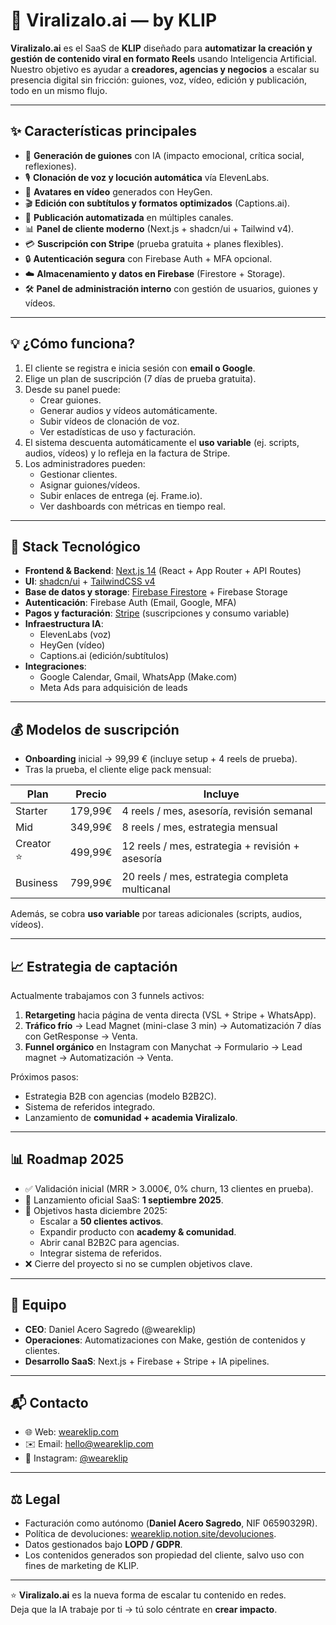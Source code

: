 # 🚀 Viralizalo.ai — by KLIP

**Viralizalo.ai** es el SaaS de **KLIP** diseñado para **automatizar la creación y gestión de contenido viral en formato Reels** usando Inteligencia Artificial.  
Nuestro objetivo es ayudar a **creadores, agencias y negocios** a escalar su presencia digital sin fricción: guiones, voz, vídeo, edición y publicación, todo en un mismo flujo.

---

## ✨ Características principales

- 📝 **Generación de guiones** con IA (impacto emocional, crítica social, reflexiones).  
- 🎙️ **Clonación de voz y locución automática** vía ElevenLabs.  
- 🎥 **Avatares en vídeo** generados con HeyGen.  
- 🎬 **Edición con subtítulos y formatos optimizados** (Captions.ai).  
- 📲 **Publicación automatizada** en múltiples canales.  
- 📊 **Panel de cliente moderno** (Next.js + shadcn/ui + Tailwind v4).  
- 💳 **Suscripción con Stripe** (prueba gratuita + planes flexibles).  
- 🔒 **Autenticación segura** con Firebase Auth + MFA opcional.  
- ☁️ **Almacenamiento y datos en Firebase** (Firestore + Storage).  
- 🛠️ **Panel de administración interno** con gestión de usuarios, guiones y vídeos.

---

## 💡 ¿Cómo funciona?

1. El cliente se registra e inicia sesión con **email o Google**.  
2. Elige un plan de suscripción (7 días de prueba gratuita).  
3. Desde su panel puede:
   - Crear guiones.
   - Generar audios y vídeos automáticamente.
   - Subir vídeos de clonación de voz.
   - Ver estadísticas de uso y facturación.
4. El sistema descuenta automáticamente el **uso variable** (ej. scripts, audios, vídeos) y lo refleja en la factura de Stripe.  
5. Los administradores pueden:
   - Gestionar clientes.
   - Asignar guiones/vídeos.
   - Subir enlaces de entrega (ej. Frame.io).
   - Ver dashboards con métricas en tiempo real.

---

## 🧩 Stack Tecnológico

- **Frontend & Backend**: [Next.js 14](https://nextjs.org/) (React + App Router + API Routes)  
- **UI**: [shadcn/ui](https://ui.shadcn.com/) + [TailwindCSS v4](https://tailwindcss.com/)  
- **Base de datos y storage**: [Firebase Firestore](https://firebase.google.com/) + Firebase Storage  
- **Autenticación**: Firebase Auth (Email, Google, MFA)  
- **Pagos y facturación**: [Stripe](https://stripe.com/) (suscripciones y consumo variable)  
- **Infraestructura IA**:
  - ElevenLabs (voz)
  - HeyGen (vídeo)
  - Captions.ai (edición/subtítulos)
- **Integraciones**:
  - Google Calendar, Gmail, WhatsApp (Make.com)
  - Meta Ads para adquisición de leads

---

## 💰 Modelos de suscripción

- **Onboarding** inicial → 99,99 € (incluye setup + 4 reels de prueba).  
- Tras la prueba, el cliente elige pack mensual:

| Plan       | Precio   | Incluye |
|------------|----------|---------|
| Starter    | 179,99€  | 4 reels / mes, asesoría, revisión semanal |
| Mid        | 349,99€  | 8 reels / mes, estrategia mensual |
| Creator ⭐ | 499,99€  | 12 reels / mes, estrategia + revisión + asesoría |
| Business   | 799,99€  | 20 reels / mes, estrategia completa multicanal |

Además, se cobra **uso variable** por tareas adicionales (scripts, audios, vídeos).

---

## 📈 Estrategia de captación

Actualmente trabajamos con 3 funnels activos:

1. **Retargeting** hacia página de venta directa (VSL + Stripe + WhatsApp).  
2. **Tráfico frío** → Lead Magnet (mini-clase 3 min) → Automatización 7 días con GetResponse → Venta.  
3. **Funnel orgánico** en Instagram con Manychat → Formulario → Lead magnet → Automatización → Venta.

Próximos pasos:  
- Estrategia B2B con agencias (modelo B2B2C).  
- Sistema de referidos integrado.  
- Lanzamiento de **comunidad + academia Viralizalo**.  

---

## 📊 Roadmap 2025

- ✅ Validación inicial (MRR > 3.000€, 0% churn, 13 clientes en prueba).  
- 🚀 Lanzamiento oficial SaaS: **1 septiembre 2025**.  
- 🎯 Objetivos hasta diciembre 2025:
  - Escalar a **50 clientes activos**.
  - Expandir producto con **academy & comunidad**.
  - Abrir canal B2B2C para agencias.  
  - Integrar sistema de referidos.  
- ❌ Cierre del proyecto si no se cumplen objetivos clave.

---

## 👥 Equipo

- **CEO**: Daniel Acero Sagredo (@weareklip)  
- **Operaciones**: Automatizaciones con Make, gestión de contenidos y clientes.  
- **Desarrollo SaaS**: Next.js + Firebase + Stripe + IA pipelines.  

---

## 📬 Contacto

- 🌐 Web: [weareklip.com](https://weareklip.com)  
- ✉️ Email: [hello@weareklip.com](mailto:hello@weareklip.com)  
- 📲 Instagram: [@weareklip](https://instagram.com/weareklip)  

---

## ⚖️ Legal

- Facturación como autónomo (**Daniel Acero Sagredo**, NIF 06590329R).  
- Política de devoluciones: [weareklip.notion.site/devoluciones](https://weareklip.notion.site/devoluciones).  
- Datos gestionados bajo **LOPD / GDPR**.  
- Los contenidos generados son propiedad del cliente, salvo uso con fines de marketing de KLIP.

---

⭐ **Viralizalo.ai** es la nueva forma de escalar tu contenido en redes.  
Deja que la IA trabaje por ti → tú solo céntrate en **crear impacto**.
